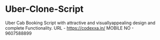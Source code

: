 # Uber-Clone-Script
Uber Cab Booking Script with attractive and  visuallyappealing design and complete Functionality.
URL - https://codexxa.in/
MOBILE NO - 9607588899
